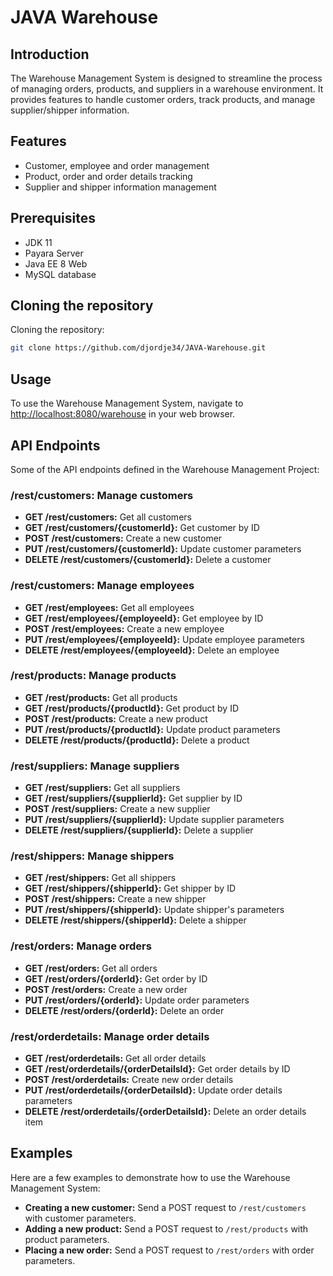 # JAVA Warehouse

## Introduction

The Warehouse Management System is designed to streamline the process of managing orders, products, and suppliers in a warehouse environment. It provides features to handle customer orders, track products, and manage supplier/shipper information.

## Features

- Customer, employee and order management
- Product, order and order details tracking
- Supplier and shipper information management

## Prerequisites

- JDK 11
- Payara Server
- Java EE 8 Web
- MySQL database

## Cloning the repository

Cloning the repository:
   ```bash
   git clone https://github.com/djordje34/JAVA-Warehouse.git
```

## Usage
To use the Warehouse Management System, navigate to [http://localhost:8080/warehouse](http://localhost:8080/warehouse) in your web browser.

## API Endpoints
Some of the API endpoints defined in the Warehouse Management Project:

### /rest/customers: Manage customers
- **GET /rest/customers:** Get all customers
- **GET /rest/customers/{customerId}:** Get customer by ID
- **POST /rest/customers:** Create a new customer
- **PUT /rest/customers/{customerId}:** Update customer parameters
- **DELETE /rest/customers/{customerId}:** Delete a customer

### /rest/customers: Manage employees
- **GET /rest/employees:** Get all employees
- **GET /rest/employees/{employeeId}:** Get employee by ID
- **POST /rest/employees:** Create a new employee
- **PUT /rest/employees/{employeeId}:** Update employee parameters
- **DELETE /rest/employees/{employeeId}:** Delete an employee

### /rest/products: Manage products
- **GET /rest/products:** Get all products
- **GET /rest/products/{productId}:** Get product by ID
- **POST /rest/products:** Create a new product
- **PUT /rest/products/{productId}:** Update product parameters
- **DELETE /rest/products/{productId}:** Delete a product

### /rest/suppliers: Manage suppliers
- **GET /rest/suppliers:** Get all suppliers
- **GET /rest/suppliers/{supplierId}:** Get supplier by ID
- **POST /rest/suppliers:** Create a new supplier
- **PUT /rest/suppliers/{supplierId}:** Update supplier parameters
- **DELETE /rest/suppliers/{supplierId}:** Delete a supplier

### /rest/shippers: Manage shippers
- **GET /rest/shippers:** Get all shippers
- **GET /rest/shippers/{shipperId}:** Get shipper by ID
- **POST /rest/shippers:** Create a new shipper
- **PUT /rest/shippers/{shipperId}:** Update shipper's parameters
- **DELETE /rest/shippers/{shipperId}:** Delete a shipper

### /rest/orders: Manage orders
- **GET /rest/orders:** Get all orders
- **GET /rest/orders/{orderId}:** Get order by ID
- **POST /rest/orders:** Create a new order
- **PUT /rest/orders/{orderId}:** Update order parameters
- **DELETE /rest/orders/{orderId}:** Delete an order

### /rest/orderdetails: Manage order details
- **GET /rest/orderdetails:** Get all order details
- **GET /rest/orderdetails/{orderDetailsId}:** Get order details by ID
- **POST /rest/orderdetails:** Create new order details
- **PUT /rest/orderdetails/{orderDetailsId}:** Update order details parameters
- **DELETE /rest/orderdetails/{orderDetailsId}:** Delete an order details item

## Examples
Here are a few examples to demonstrate how to use the Warehouse Management System:

- **Creating a new customer:**
  Send a POST request to `/rest/customers` with customer parameters.
- **Adding a new product:**
  Send a POST request to `/rest/products` with product parameters.
- **Placing a new order:**
  Send a POST request to `/rest/orders` with order parameters.
